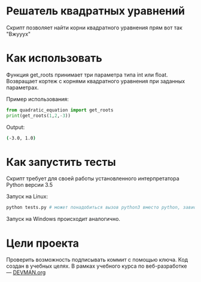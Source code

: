 # Решатель квадратных уравнений

Скрипт позволяет найти корни квадратного уравнения прям вот так "Вжууух"

# Как использовать

Функция get_roots принимает три параметра типа int или float. 
Возвращает кортеж с корнями квадратного уравнения при заданных параметрах.

Пример использования:
```python
from quadratic_equation import get_roots
print(get_roots(1,2,-3))
```
Output:
```bash
(-3.0, 1.0)
```

# Как запустить тесты

Скрипт требует для своей работы установленного интерпретатора Python версии 3.5

Запуск на Linux:

```bash
python tests.py # может понадобиться вызов python3 вместо python, зависит от настроек операционной системы
```

Запуск на Windows происходит аналогично.

# Цели проекта

Проверить возможность подписывать коммит с помощью ключа.
Код создан в учебных целях. В рамках учебного курса по веб-разработке ― [DEVMAN.org](https://devman.org)
